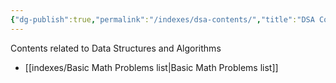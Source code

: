 ```yaml
---
{"dg-publish":true,"permalink":"/indexes/dsa-contents/","title":"DSA Contents","dgEnableSearch":true,"updated":"2025-06-02T15:34:26.907+05:30"}
---
```


Contents related to Data Structures and Algorithms

- [[indexes/Basic Math Problems list\|Basic Math Problems list]]
